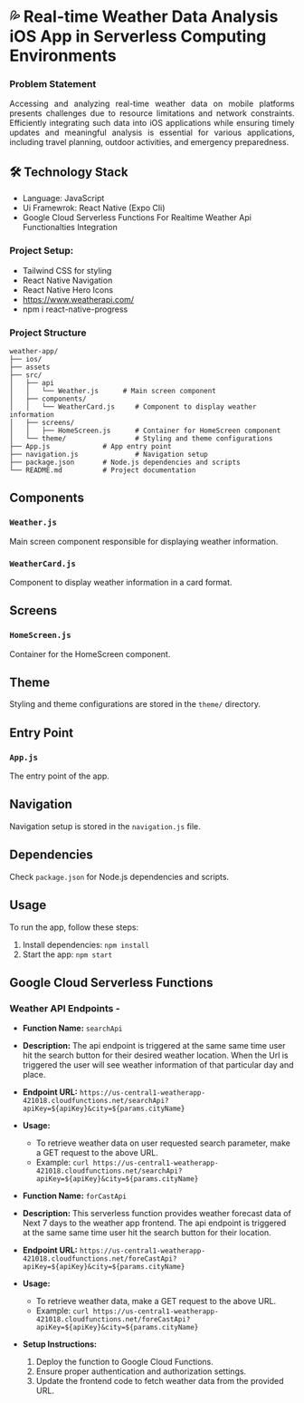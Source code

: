 
# 💦 Real-time Weather Data Analysis iOS App in Serverless Computing Environments 

### Problem Statement

<p style="text-align:justify">
Accessing and analyzing real-time weather data on mobile platforms presents challenges due to resource limitations and network constraints. Efficiently integrating such data into iOS applications while ensuring timely updates and meaningful analysis is essential for various applications, including travel planning, outdoor activities, and emergency preparedness.
</p>

## 🛠 Technology Stack

- Language: JavaScript
- Ui Framewrok: React Native (Expo Cli)
- Google Cloud Serverless Functions For Realtime Weather Api Functionalties Integration

### Project Setup:

- Tailwind CSS for styling
- React Native Navigation
- React Native Hero Icons
- https://www.weatherapi.com/
- npm i react-native-progress

### Project Structure 

```
weather-app/
├── ios/
├── assets
├── src/
│   ├── api
│   │   └── Weather.js      # Main screen component
│   ├── components/
│   │   └── WeatherCard.js     # Component to display weather information
│   ├── screens/
│   │   ├── HomeScreen.js      # Container for HomeScreen component
│   └── theme/                 # Styling and theme configurations
├── App.js             # App entry point
├── navigation.js              # Navigation setup
├── package.json       # Node.js dependencies and scripts
└── README.md          # Project documentation
```
## Components

### `Weather.js`

Main screen component responsible for displaying weather information.

### `WeatherCard.js`

Component to display weather information in a card format.

## Screens

### `HomeScreen.js`

Container for the HomeScreen component.

## Theme

Styling and theme configurations are stored in the `theme/` directory.

## Entry Point

### `App.js`

The entry point of the app.

## Navigation

Navigation setup is stored in the `navigation.js` file.

## Dependencies

Check `package.json` for Node.js dependencies and scripts.

## Usage

To run the app, follow these steps:

1. Install dependencies: `npm install`
2. Start the app: `npm start`


## Google Cloud Serverless Functions

### Weather API Endpoints - 

- **Function Name:** `searchApi`
- **Description:** The api endpoint is triggered at the same same time user hit the search button for their desired weather location. When the Url is triggered the user will see weather information of that particular day and place.
- **Endpoint URL:** `https://us-central1-weatherapp-421018.cloudfunctions.net/searchApi?apiKey=${apiKey}&city=${params.cityName}`
- **Usage:**
  - To retrieve weather data on user requested search parameter, make a GET request to the above URL.
  - Example: `curl https://us-central1-weatherapp-421018.cloudfunctions.net/searchApi?apiKey=${apiKey}&city=${params.cityName}`


- **Function Name:** `forCastApi`
- **Description:** This serverless function provides weather forecast data of Next 7 days to the weather app frontend. The api endpoint is triggered at the same same time user hit the search button for their location. 
- **Endpoint URL:** `https://us-central1-weatherapp-421018.cloudfunctions.net/foreCastApi?apiKey=${apiKey}&city=${params.cityName}`
- **Usage:**
  - To retrieve weather data, make a GET request to the above URL.
  - Example: `curl https://us-central1-weatherapp-421018.cloudfunctions.net/foreCastApi?apiKey=${apiKey}&city=${params.cityName}`
- **Setup Instructions:**
  1. Deploy the function to Google Cloud Functions.
  2. Ensure proper authentication and authorization settings.
  3. Update the frontend code to fetch weather data from the provided URL.

